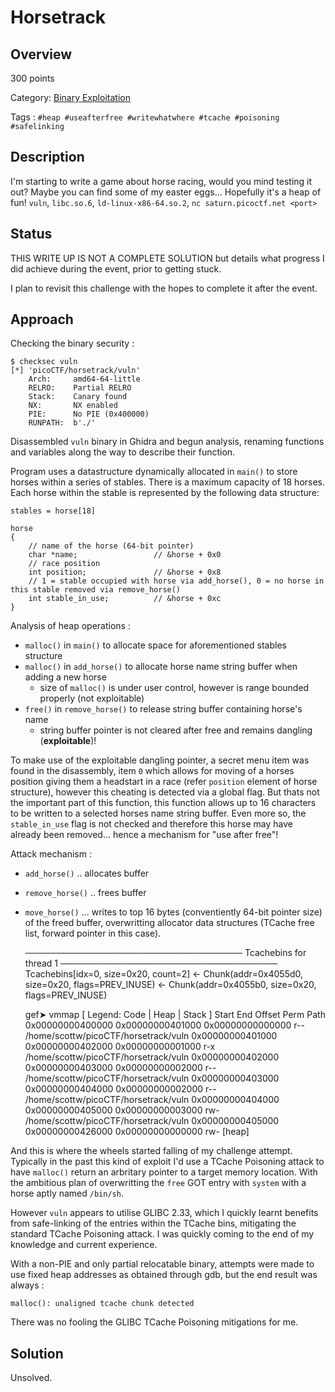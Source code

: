 # Horsetrack #
 
## Overview ##
 
300 points
 
Category: [Binary Exploitation](../)
 
Tags : `#heap #useafterfree #writewhatwhere #tcache #poisoning #safelinking`
 
## Description ##
 
I'm starting to write a game about horse racing, would you mind testing it out? Maybe you can find some of my easter eggs... Hopefully it's a heap of fun!
`vuln`, `libc.so.6`, `ld-linux-x86-64.so.2`, `nc saturn.picoctf.net <port>`
 
## Status ##

THIS WRITE UP IS NOT A COMPLETE SOLUTION but details what progress I did achieve during the event, prior to getting stuck.

I plan to revisit this challenge with the hopes to complete it after the event.

## Approach ##

Checking the binary security :

    $ checksec vuln
    [*] 'picoCTF/horsetrack/vuln'
        Arch:     amd64-64-little
        RELRO:    Partial RELRO
        Stack:    Canary found
        NX:       NX enabled
        PIE:      No PIE (0x400000)
        RUNPATH:  b'./'

Disassembled `vuln` binary in Ghidra and begun analysis, renaming functions and variables along the way to describe their function.

Program uses a datastructure dynamically allocated in `main()` to store horses within a series of stables. There is a maximum capacity of 18 horses. Each horse within the stable is represented by the following data structure:

    stables = horse[18]

    horse
    {
        // name of the horse (64-bit pointer)
        char *name;                 // &horse + 0x0
        // race position
        int position;               // &horse + 0x8
        // 1 = stable occupied with horse via add_horse(), 0 = no horse in this stable removed via remove_horse()
        int stable_in_use;          // &horse + 0xc
    }

Analysis of heap operations :

- `malloc()` in `main()` to allocate space for aforementioned stables structure
- `malloc()` in `add_horse()` to allocate horse name string buffer when adding a new horse
  - size of `malloc()` is under user control, however is range bounded properly (not exploitable)
- `free()` in `remove_horse()` to release string buffer containing horse's name
    - string buffer pointer is not cleared after free and remains dangling (**exploitable**)!

To make use of the exploitable dangling pointer, a secret menu item was found in the disassembly, item `0` which allows for moving of a horses position giving them a headstart in a race (refer `position` element of horse structure), however this cheating is detected via a global flag. But thats not the important part of this function, this function allows up to 16 characters to be written to a selected horses name string buffer. Even more so, the `stable_in_use` flag is not checked and therefore this horse may have already been removed... hence a mechanism for "use after free"!

Attack mechanism :

  - `add_horse()` .. allocates buffer
  - `remove_horse()` .. frees buffer
  - `move_horse()`  ... writes to top 16 bytes (conventiently 64-bit pointer size) of the freed buffer, overwritting allocator data structures (TCache free list, forward pointer in this case).

    ─────────────────────────────────── Tcachebins for thread 1 ───────────────────────────────────
    Tcachebins[idx=0, size=0x20, count=2] ←  Chunk(addr=0x4055d0, size=0x20, flags=PREV_INUSE)  ←  Chunk(addr=0x4055b0, size=0x20, flags=PREV_INUSE)

    gef➤  vmmap
    [ Legend:  Code | Heap | Stack ]
    Start              End                Offset             Perm Path
    0x00000000400000 0x00000000401000 0x00000000000000 r-- /home/scottw/picoCTF/horsetrack/vuln
    0x00000000401000 0x00000000402000 0x00000000001000 r-x /home/scottw/picoCTF/horsetrack/vuln
    0x00000000402000 0x00000000403000 0x00000000002000 r-- /home/scottw/picoCTF/horsetrack/vuln
    0x00000000403000 0x00000000404000 0x00000000002000 r-- /home/scottw/picoCTF/horsetrack/vuln
    0x00000000404000 0x00000000405000 0x00000000003000 rw- /home/scottw/picoCTF/horsetrack/vuln
    0x00000000405000 0x00000000426000 0x00000000000000 rw- [heap]

And this is where the wheels started falling of my challenge attempt. Typically in the past this kind of exploit I'd use a TCache Poisoning attack to have `malloc()` return an arbritary pointer to a target memory location.  With the ambitious plan of overwritting the `free` GOT entry with `system` with a horse aptly named `/bin/sh`.

However `vuln` appears to utilise GLIBC 2.33, which I quickly learnt benefits from safe-linking of the entries within the TCache bins, mitigating the standard TCache Poisoning attack. I was quickly coming to the end of my knowledge and current experience.

With a non-PIE and only partial relocatable binary, attempts were made to use fixed heap addresses as obtained through gdb, but the end result was always :

    malloc(): unaligned tcache chunk detected

There was no fooling the GLIBC TCache Poisoning mitigations for me.

## Solution ##
 
Unsolved.